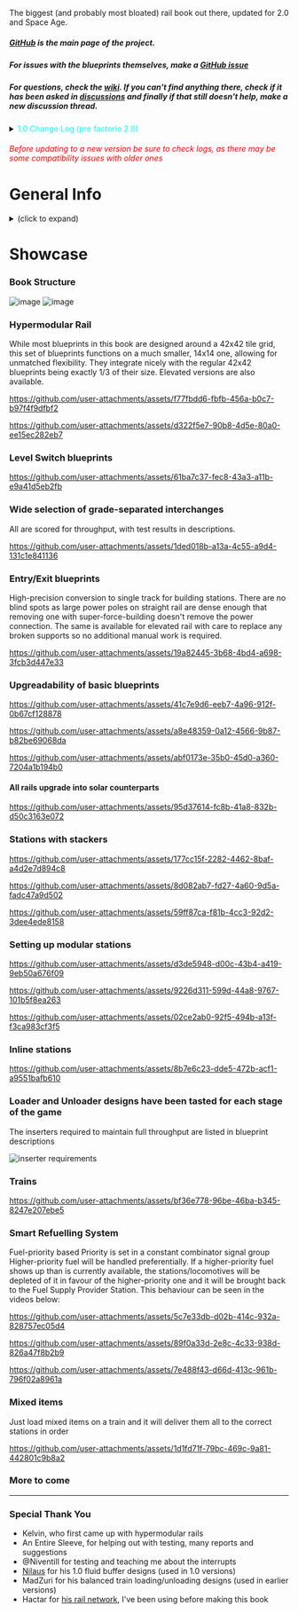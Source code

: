 The biggest (and probably most bloated) rail book out there, updated for 2.0 and Space Age.

##### [GitHub](https://github.com/Opinionated-Blueprints/10-Books-Full-of-Rails) is the main page of the project.

##### For issues with the blueprints themselves, make a [GitHub issue](https://github.com/Opinionated-Blueprints/10-Books-Full-of-Rails/issues)

##### For questions, check the [wiki](https://github.com/Opinionated-Blueprints/10-Books-Full-of-Rails/wiki). If you can't find anything there, check if it has been asked in [discussions](https://github.com/Opinionated-Blueprints/10-Books-Full-of-Rails/discussions) and finally if that still doesn't help, make a new discussion thread.

<details>
  <summary><span style="color:cyan">1.0 Change Log (pre factorio 2.0)</summary>

###### <span style="color:white">18:00 UTC 22.08.2020</color>
- Added the missing accumulator to "Diagonal 4-way" from the "4 Lane Solar" book
- All non-diagonal blueprints now have grid settings to enable placing by dragging. They're placed next to the previous one but only on the horizontal or vertical axis, not on diagonals. If support for that releases I'll update them too.
- New title

###### <span style="color:white">19:00 UTC 23.08 2020</color>
- Landfill added under every blueprint to allow placing on water
- For some stupid reason, I've renamed all 45° turn blueprints to 135° previously, now it's the right way again
- Improved upgradability in and between Category A (Solar) books

###### <span style="color:white">20:00 UTC 25.08.2020</color>
- Added more pictures to description

###### <span style="color:white">13:30 UTC 23.08.2020</color>
- Added Absolute Reference Point setting to every blueprint
- Changed Non-Solar Books' color-coding from yellow to dark orange for better visibility on tooltips
- Fixed "4:2 T Junction Right" from "4:2:1 Lane" and
 "4:2:1 Lane Solar" books (one exit was 1 piece of rail too long)
- Added missing lamps to "4:2 T Junction Left" from "4:2:1 Lane" book

###### <span style="color:white">22:30 UTC 25.08.2020</color>
- Added stations for < C || < C > || < CC || < CCCC > || << CCCC || < CCCC <> CCCC > || << CCC <> CCC > trains and their simple LTN equivalents
- Added blueprints for creating stations from smaller components both for vanilla and LTN

###### <span style="color:white">12:00 UTC 26.08.2020</color>
- Added missing signals to double-headed stations
- All LTN stations now have appropriate maximum and minimum train length set

###### <span style="color:white">15:30 UTC 26.08.2020</color>
- Slightly redesigned all <CC stations and all but <<CCC<>CCC>> provider stations in order to make all stations red belt compatible 
- Added Red Belt stations (upgradable to blue belt)
- Removed the unnecessary middle power pole from all "Straight T Junction" (Category A) blueprints

###### <span style="color:white">16:00 UTC 26.08.2020</color>
- Fixed "Provider - Loading" from Rails -> Stations -> Vanilla (Red Belt) -> Station Parts (was the same blueprint as for LTN version)

###### <span style="color:white">17:00 UTC 26.0.8.2020</color>
- Added "Provider - Front & Rear" and "Requester - Front & Rear" Stations for all 12 car station books

###### <span style="color:white">01:00 UTC 27.08.2020</color>
- Redesigned all stations to make them smaller and simplify the balanced loading/unloading using MadZuri's design
- Added "Provider Front & Rear" and "Requester Front & Rear" to all 12 car stations
- Added more blueprints to "Stations Parts" books

###### <span style="color:white">15:30 UTC 27.08.2020</color>
- Added "Straight Lane Switch U-turn" and "Diagonal Lane Switch U-turn" to all 4 Lane Category A Books
- Reworked signalling in "Straight U-turn" and "Diagonal U-turn" in all 4 Lane Category A Books in order to make them upgradable to the above. Also Diagonal U)-turn" looks like a square now.
- Fixed modularity of rail blueprints with diagonal exits (previously solar panels would overlap)

###### <span style="color:white">16:30 UTC 28.08.2020</color>
- Changed some blueprints in "Station Parts" books and added new ones
- Added "Instructions" book. Inside you can find instructions on setting up MadZuri's Balanced Train Loading and my LTN Stations
- Fixed wiring in Provider stations
- Simplified LTN Station Logic "Provide Threshold" and "Request Threshold" replaced with "Provide Stack Threshold" and "Request Stack Threshold"
- Added train stations for 2L-10C Single-headed trains

###### <span style="color:white">17:30 UTC 28.0.2020</color>
- Normalized train stations
- Added train stackers
- Improved some signalling/removed misplaced "yellow state" signals

###### <span style="color:white">21:30 UTC 29.08.2020</color>
- Provider stations finally work as they should be I swear (all it took was changing "Anything" to "Everything" in inserter settings so you can just put a new station over the old one and settings will be updated)

###### <span style="color:white">12:30 UTC 31.08.2020</color>
- Fixed snapping on "2:1 Exit U-turned"

###### <span style="color:white">10:00 UTC  26.09.2020</color>
- Provider stations now have their chest number set in their arithmetic combinator for balanced loading

###### <span style="color:white">12:30 UTC 06.10.2020</color>
- Forgot to use an upgrade planner on red belt station books, fixed

###### <span style="color:white">18:00 UTC 05.12.2020</color>
- Moved signals from exits of rail blueprints to their entrances as suggested by Josch. Helps blueprints connect better by mitigating some conflicts (if you're planning to use this update on a save where you already have used older versions, you should place a signal in the middle of a big rail block that forms where old rails connect with new. That's not a perfect solution, but anything better would require replacing signalling on all old rails)
- Improved signalling on all "u-turned" blueprints from 4:2:1 books
- Changed "Diagonal U-turn" from 4 Lane books so it is upgradable to "Diagonal Lane Switch U-turn" as originally intended
- If you're playing on 1.1, Factorio saves cable connections in blueprints now, you know what that means

###### <span style="color:white">15:30 UTC 8.12.2020</color>
- Stackers for each train size now have their own books rather than all being shoved together

###### <span style="color:white">20:00 UTC 10.12.2020</color>
- I've missed all of 4:2:1 Solar book, when aligning blueprint grid after update from 06.10.2020 - Fixed
- After previous update, stackers had align to grid checked with some ridiculous values for some reason beyond my understanding- Fixed

###### <span style="color:white">12:30 UTC 13.12.2020</color>
- The reason beyond my understanding from the previous update has been understood. It has to do with changes to blueprint alignment settings in Factorio 1.1. Stations too have been affected by it - Fixed

###### <span style="color:white">19:30 UTC 18.12.2020</color>
(Compatible with older versions)
- All blueprints containing a 90° turn including the various 90° Turns have been redesigned to actually do so. Exceptions are 1) the entirety of Category B, since it was impossible to do, 2)curved/diagonal blueprints from Category C - impossible or already compatible
- Solar blueprints have been redesigned accordingly
- Overall this update increases the number of blueprints that both 2 Lane and 4 Lane 90° Turns can be upgraded into
- Great thanks to An Entire Sleeve for helping out

###### <span style="color:white">21:00 UTC 18.12.2020</color>
(Compatible with older versions)
- Added "Wall" book, containing 7 blueprints designed to protecc your trains from natives

###### <span style="color:white">1:00 UTC 27.12.2020</color>
(Compatible with older versions)
- Added "Entry/Exit" books (new category - D) containing most blueprints from category B with severe modifications (they are way better now)
- Added 4:1 4-way Intersections in 4 variants and their diagonal equivalents
- Stackers have grid snapping (again)
- Reworked blueprint naming so your eyes don't bleed anymore

###### <span style="color:white">1:00 UTC 28.12.2020</color>
(Compatible with older versions)
- Fixed signalling in category D (some blueprints had signals on the wrong side of the rail)
- deleted blueprints from category D in the 'Solar' book that had the singular lane connected to only one side of the main track

###### <span style="color:white">15:00 UTC 28.12.2020</color>
(Compatible with older versions)
- Added grid snapping to non-diagonal blueprints from category D. It actually works and it's amazing. Unfortunately, it's not possible to do this to diagonal blueprints right now

###### <span style="color:white">19:00 UTC 29.12.2020</color>
(Stations were completely reworked, but there shouldn't be any compatibility issues as long as you don't fiddle with the ones you already placed)
- Complete rework of the stations, more freedom with their setup, better belt layouts, switched from circuit-based balancing to mechanical on provider stations - thanks to this there is also less fiddling with LTN stations, no need to worry about where each wire is connected and so on. There are fewer blueprints overall and instead of having 2 separate books for red and blue belts, now there is only one with red ones, upgradable with a provided upgrade planners. Largely influenced by Nilaus's tutorials
- Added 4:2 4-way with three ends with 4 lanes and one end with 2 lanes
- Added 10 car and 5 car stackers
- It's a big update so there is more potential for bugs than normal, I'll fix them as I get reports or notice them myself

###### <span style="color:white">14:00 UTC 30.12.2020</color>
(Compatible with older versions)
- Added landfill to stackers

###### <span style="color:white">16:30 UTC 30.12.2020</color>
(Compatible with older versions)
- Lane split isn't fixed to a specific position on a straight line like it was before giving more freedom with its positioning
- 4:1 4-ways were replaced with a 4:1 4-way that actually is 4-way. 

###### <span style="color:white">22:30 UTC 30.12.2020</color>
(Compatible with older versions)
- Light on stations have been moved outside to allow for placing additional signals if one so desires
- Chests on vanilla stations have been connected with green wires for wire sorcerers

###### <span style="color:white">20:00 UTC 31.12.2020</color>
(Compatible with older versions)
- Added an outline of a  42x42 square of stone bricks to the Tiles book, it's the same size as the grid that all rail blueprints are based on, so it can be used as a placeholder for future rails
- some minor fixes like correcting spelling mistakes, changing blueprint tooltips a bit and so on

###### <span style="color:white">18:00 UTC 01.01.2021</color>
(Compatible with older versions)
- Station buffers got a bit of a remake and more have been added

###### <span style="color:white">18:30 UTC 01.01.2021</color>
(Compatible with older versions)
- Both 4 Lane Entries from Entry/Exit books had some signals on the wrong side of the rails, fixed

###### <span style="color:white">14:00 UTC 02.01.2021</color>
(Compatible with older versions)
- Added more wall blueprints
- Fixed some naming and icon errors 

###### <span style="color:white">14:30 UTC 03.01.2021</color>
(Compatible with older versions)
- Added more stackers
- Reworked stacker naming and icons

###### <span style="color:white">16:00 UTC 04.01.2021</color>
(Compatible with older versions)
- Added stations for 4 car long trains
- Added Maintenance book with a handful of blueprints to keep your walls in good shape

###### <span style="color:white">18:30 UTC 04.01.2021</color>
(Compatible with older versions)
- Walls were beautified
- Wall Maintenance requester stations are no more compact
- I LTN depots are now more compact
- Fixed wrong car numeration in LTN Depots

###### <span style="color:white">00.30 UTC 07.01.2021</color>
(Compatible with older versions)
- Wall Maintenance stations can now service artillery shells
 - Maintenance trains are now longer by 1 car (artillery wagon) which is used to transport said shells
 - There are still variants of those stations that do not have such capabilities for those who have yet to unleash the artillery's might (without artillery, the ones that can service it won't work)
- Added a U shaped wall segment (meant for surrounding U-turns
- Some more wall beautification happened, very likely to be the last

###### <span style="color:white">13:30 UTC 10.01.2021</color>
(Compatible with older versions)
- Blueprints from Entry/Exit books now have normal signals instead of chain signals at their ends, increased throughput

###### <span style="color:white">16:30 UTC 20.01.2021</color>
(Technically compatible but station names changed so you'll have to change the names of your existing stations accordingly or suffer OCD damage for the rest of the run. Alternatively, you can copy your 'Stations' book, and replace the one from this update with it to get the rest)
- Station names changed from coloured text to icons of respective logistic chests resulting in drastically reduced length
- Added 8 car stations
- Added 2 lane buffered 4-way intersections based on "Whirlpool" by Tallinu
- 4:2 4-way (2) has been improved. While It was proven impossible to make it upgradable from 2 lane 4-way, it is now symmetric and doesn't let trains change lanes resulting in higher throughput

###### <span style="color:white">17:00 UTC 20.01.2021</color>
(Compatible with older versions)
- Added 8 car stackers
- Removed unnecessary signals from diagonal stackers

###### <span style="color:white">11:00 UTC 29.01.2021</color>
(Compatible with older versions)
- Added another 4:2 4-way. This one has two 4L ends opposite of two 2L ends. Both straight and diagonal versions
- Added Power Indicators book. Who knows what's inside?
- Added Safe Rail Crossing blueprints
- With the 1.1 release it is now possible to flip blueprints using F and G. Because of this there is no reason to maintain both Left and Right versions of station buffers and as such, they were removed
- Slightly modified the "L" shaped wall so that it doesn't overlap with diagonal U-turns

###### <span style="color:white">21:30 UTC 30.01.2021</color>
(Train stop names in LTN depots have been changed - simple copy-paste will do) 
- Added Train Limit Control blueprints for vanilla Provider and Requester stations
- Added vanilla train Depots
- Added 3 more splits to 4:2:1 books
- (fix) Added green wire connecting vanilla requester stations' buffers
- All Station Buffers now have listed their storage capacity for different stack sizes
- Reworked colour-coding/symbolism in Stations book to make it more consistent
 - LTN Depots now use Roboport Icon instead of the Depot Signal and are colour-coded grey 
 - 'Stackers' book now uses purple, and books/blueprints inside it are plain white as blue was reserved for requesters

###### <span style="color:white">12:30 UTC 31.01.2021</color>
(Compatible with older versions)
- Slight improvements to signalling in 4:2:1 blueprints
- (fix) 2 Lane Safe Rail Crossing is no longer misaligned
- (fix) Solar Safe Lane Crossing blueprints now are truly solar 

###### <span style="color:white">20:30 UTC 02.02.2021</color>
(Compatible with older versions)
- Blueprint description changes/updates, more fancy rich text shenanigans
- Added 7, 9 and 11 car stations and stackers coz why not just have everything from 2 to 12 at this point. And let's not forget about the option of deleting blueprints you're never going to use

###### <span style="color:white">15:00 UTC 07.02.2021</color>
(Compatible with older versions)
- Added 1, 2 and 3 car balance fluid buffers and modified 4 car ones slightly so that it is possible to transfer information about stored fluid through a green wire. All are based on Nilaus's design.
- (fix) 7 car stacker book now has the right blueprints

###### <span style="color:white">18:00 UTC 07.02.2021</color>
(Compatible with older versions)
- (fix) Corrected that some blueprints had the wrong blueprint snapping mode or had it at all when they shouldn't

###### <span style="color:white">15:00 UTC 08.02.2021</color>
(Compatible with older versions)
- (fix) Added ONE missing belt to vanilla 1 car requester buffer ;)

###### <span style="color:white">15:00 UTC 09.02.2021</color>
(Compatible with older versions)
- Y junctions and splits are now more compact
- Added a cursed diagonal rail signal based power display
- Added a circular rail based power display (large and mini)
- Added ONION

###### <span style="color:white">12:30 UTC 10.02.2021</color>
(Compatible with older versions)
- (fix) some spelling in blueprint descriptions

###### <span style="color:white">13:00 UTC 10.02.2021</color>
(Compatible with older versions)
- small changes to wiring of 2 car fluid provider and requester buffers resulting in better pump behavior

######  <span style="color:white">17:00 UTC 08.03.2021</color>
(Compatible with older versions)
- Lamps on stations were moved to stations buffers instead to avoid collision with fluid buffers
- Improvements to grid snapping settings on station buffers
- (fix) Added missing wires on 'Provider -> 4 car fluid buffer'  connecting storage tanks to the power poles
- Some additions/changes to the "Tiles" book, I'm working on something more flexible too

######  <span style="color:white">17:30 UTC 09.03.2021</color>
(Compatible with older versions)
- In the "Tiles" book you can now find 4 new books (2 vanilla/2 modded) containing parts that let you construct new tile patterns like the pre-made ones but with custom size and rail spacing

######  <span style="color:white">12:30 UTC 13.03.2021</color>
(Compatible with older versions)
- In the previous update, I forgot to include the blueprint string

######  <span style="color:white">15:00 UTC 23.04.2021</color>
(Compatible with older versions)
- (fix) 'Non-Solar & solar -> Entry/Exit -> 4 Lane Exit (R)': a rail piece was missing

######  <span style="color:white">19:30 UTC 02.06.2021</color>
(Compatible with older versions)
- (fix) better gate behaviour in safe rail crossings, smaller probability of getting stuck inside

######  <span style="color:white">18:00 UTC 09.06.2021</color>
(Compatible with older versions)
- (fix) blueprints of gated walls didn't have gates in the dragon's teeth
- minor improvements to some tooltips (mostly aesthetic)
- changed landfill layout under safe rail crossing blueprints a bit

######  <span style="color:white">18:00 UTC 16.10.2021</color>
(You may need to change the naming scheme of your stations to be consistent with the new one if you're using a many-to-many train system or something similar, relying on station names. This console command should take care of renaming stations to the new format but only stations: ```/c
local stops = game.surfaces["nauvis"].find_entities_filtered{type="train-stop"}
for _, stop in pairs(stops) do
stop.backer_name = string.gsub(stop.backer_name, "item=", "img=item/")
stop.backer_name = string.gsub(stop.backer_name, "fluid=", "img=fluid/")
end```)
- Changed formatting for station names, so that chat messages are less cluttered and all-round more pleasant to look at
- Updated some tooltips
- Some more minor changes

######  <span style="color:white">21:30 UTC 23.01.2022</color>
(Compatible with older versions)
- maintenance train schedules updated to the latest station naming scheme
- maintenance requesters will now request a new delivery when any item goes below 20-25% (dependent on the item) of the requested amount (was 50 items below request); you can safely paste over the new blueprints over the old ones
- maintenance requester stations had their request numbers modified to require exactly 20 stacks for full delivery so that a maintenance train can carry 2 whole requesters' worth of supply
- filters in maintenance trains' wagons modified accordingly
- replaced storage chests with passive provider chests in maintenance requesters, don't even ask me it wasn't that way from the outset
- LTN providers now use filter inserters between buffer chests and trains
- Added the Whirlpool 2.0 power indicator featuring my latest achievements in Factorio animation

######  <span style="color:white">13:00 UTC 05.02.2022</color>
(Compatible with older versions)
- Added 2 new late-game unloading buffers, efficient, small and cheap
- General improvements to station buffer naming/descriptions
- Removed Station Construction Books - I'm constantly forgetting to bring them up to date with the main station books, and those main books became so customizable by now, that I don't feel like they're needed for anything anymore
- Book names now use bold font for better aesthetics

######  <span style="color:white">20:00 UTC 04.04.2022</color>
(Compatible with older versions)
- Fixed a deadlock case in the 'Entry/Exit' blueprints (not entire books, just the blueprints with 'Entry/Exit' in the name have been altered slightly)

######  <span style="color:white">10:30 UTC 31.05.2022</color>
(Compatible with older versions)
- Fixed that one of the cornerpieces in 'Gates' book was a duplicate of another one
- Changed some symbols in the 'Wall' book to more accurately represent the shape of the pieces with some more fancy symbols

######  <span style="color:white">15:00 UTC 11.06.2022</color>
(Compatible with older versions)
- Added Solar Array book. For now contains 3 designs, in variants with and without radars. Thanks to Omega for the idea and 2 of the designs.
- Fixed instructions for setting up the Train Limit Control for Vanilla Requesters (instructions for arithmetic combinators were switched)

######  <span style="color:white">13:30 UTC 22.06.2022</color>
(Compatible with older versions)
- missing rail piece in '4:2 T Junction (Left)' in '4:2:1 rail' (non soal) book fixed

######  <span style="color:white">15:30 UTC 13.07.2022</color>
(Compatible with older versions)
- Fixed 1-car fluid buffer being what the 2-car one was supposed to be
- Fixed 2-car buffer being just completely wrong

</details>

###### <span style="color:red">Before updating to a new version be sure to check logs, as there may be some compatibility issues with older ones </color>
# General Info

<details>
 <summary>(click to expand)</summary>

- Rails are based on a 42x42 tile grid, which matches 6-car trains perfectly. Supports 3-car and 2-car trains well too
- Blueprints for up to 12 cars are available
- Alternative hypermodular rail blueprints on a tiny 14x14 (2 car length) grid, exactly 1/3 of the regular grid. Both sets are compatible with each other.
- Straight and Turn -> T-Junction -> 4-way in both elevations are directly upgradable
- There are lamps (probably too many tbh)
- ![red circuit](https://github.com/user-attachments/assets/0f4f54c1-5259-49cd-ac2c-6cb983b83d50) and ![green circuit](https://wiki.factorio.com/images/thumb/Green_wire.png/32px-Green_wire.png) connections between large power poles
- (very) wide selection of blueprints: ground, elevated, elevation switch, grade-separated interchanges and more
- above but also with ![solar pannels](https://wiki.factorio.com/images/thumb/Solar_panel.png/32px-Solar_panel.png) and ![accumulator](https://github.com/user-attachments/assets/62d02975-a510-4a2d-b435-523d05f30cac)
 crammed in. Can be placed directly over non-solar blueprints.
- Modular stations with a selection of loading and unloading designs and dynamic train limit and priority control based on the number of items in the buffers
- Alternative (and objectively better :p) bufferless provider stations
- Out-of-the-box support for mixed items regardless of stack size or even if they become mixed on the train due to spoiling. Just load mixed items at the provider and ensure requester stations exist for each item.
- Depots
- Refuelling system with a central supply station and dedicated logistic train that can supply all refuelling stations
- Inline stations - optimised for the smallest possible footprint by placing in-between and very close to straight rails
- Wide selection of stacker designs for all train lengths 2-12
- Premade trains in some common configurations for 2-, 3- and 6-car lengths + DIY locomotives with preset interrupts for more eccentric configurations
- Wall blueprints that follow the same grid as rails and survive 100% evolution on Nauvis. Probably not Gleba.
- Solar array blueprints that follow the same grid as rails for Nauvis, Vulcanus and Gleba ratios

</details>

# Showcase

### Book Structure

![image](https://github.com/user-attachments/assets/f95f4051-b607-4b97-a31c-36e2ee2c51bd)
![image](https://github.com/user-attachments/assets/ddcb859c-4ee1-4885-b36c-490fa607bea9)

### Hypermodular Rail
While most blueprints in this book are designed around a 42x42 tile grid, this set of blueprints functions on a much smaller, 14x14 one, allowing for unmatched flexibility. They integrate nicely with the regular 42x42 blueprints being exactly 1/3 of their size.
Elevated versions are also available.

https://github.com/user-attachments/assets/f77fbdd6-fbfb-456a-b0c7-b97f4f9dfbf2

https://github.com/user-attachments/assets/d322f5e7-90b8-4d5e-80a0-ee15ec282eb7

### Level Switch blueprints

https://github.com/user-attachments/assets/61ba7c37-fec8-43a3-a11b-e9a41d5eb2fb

### Wide selection of grade-separated interchanges
All are scored for throughput, with test results in descriptions.

https://github.com/user-attachments/assets/1ded018b-a13a-4c55-a9d4-131c1e841136

### Entry/Exit blueprints
High-precision conversion to single track for building stations.
There are no blind spots as large power poles on straight rail are dense enough that removing one with super-force-building doesn't remove the power connection.
The same is available for elevated rail with care to replace any broken supports so no additional manual work is required.

https://github.com/user-attachments/assets/19a82445-3b68-4bd4-a698-3fcb3d447e33

### Upgreadability of basic blueprints

https://github.com/user-attachments/assets/41c7e9d6-eeb7-4a96-912f-0b67cf128878

https://github.com/user-attachments/assets/a8e48359-0a12-4566-9b87-b82be69068da

https://github.com/user-attachments/assets/abf0173e-35b0-45d0-a360-7204a1b194b0

#### All rails upgrade into solar counterparts

https://github.com/user-attachments/assets/95d37614-fc8b-41a8-832b-d50c3163e072

### Stations with stackers

https://github.com/user-attachments/assets/177cc15f-2282-4462-8baf-a4d2e7d894c8

https://github.com/user-attachments/assets/8d082ab7-fd27-4a60-9d5a-fadc47a9d502

https://github.com/user-attachments/assets/59ff87ca-f81b-4cc3-92d2-3dee4ede8158

### Setting up modular stations

https://github.com/user-attachments/assets/d3de5948-d00c-43b4-a419-9eb50a676f09

https://github.com/user-attachments/assets/9226d311-599d-44a8-9767-101b5f8ea263

https://github.com/user-attachments/assets/02ce2ab0-92f5-494b-a13f-f3ca983cf3f5

### Inline stations

https://github.com/user-attachments/assets/8b7e6c23-dde5-472b-acf1-a9551bafb610

### Loader and Unloader designs have been tasted for each stage of the game
The inserters required to maintain full throughput are listed in blueprint descriptions

![inserter requirements](https://github.com/user-attachments/assets/e23bc27b-6862-40e9-974d-2c654f60afc7)

### Trains

https://github.com/user-attachments/assets/bf36e778-96be-46ba-b345-8247e207ebe5

### Smart Refuelling System
Fuel-priority based
Priority is set in a constant combinator signal group
Higher-priority fuel will be handled preferentially. If a higher-priority fuel shows up than is currently available, the stations/locomotives will be depleted of it in favour of the higher-priority one and it will be brought back to the Fuel Supply Provider Station.
This behaviour can be seen in the videos below:

https://github.com/user-attachments/assets/5c7e33db-d02b-414c-932a-828757ec05d4

https://github.com/user-attachments/assets/89f0a33d-2e8c-4c33-938d-826a47f8b2b9

https://github.com/user-attachments/assets/7e488f43-d66d-413c-961b-796f02a8961a

### Mixed items
Just load mixed items on a train and it will deliver them all to the correct stations in order

https://github.com/user-attachments/assets/1d1fd71f-79bc-469c-9a81-442801c9b8a2

### More to come

---

### Special Thank You
- Kelvin, who first came up with hypermodular rails
- An Entire Sleeve, for helping out with testing, many reports and suggestions
- @Niventill for testing and teaching me about the interrupts
- [Nilaus](https://www.youtube.com/channel/UCD80bzqJh1N7lOqn7n0vKTg) for his 1.0 fluid buffer designs (used in 1.0 versions)
- MadZuri for his balanced train loading/unloading designs (used in earlier versions)
- Hactar for [his rail network](https://gist.github.com/HactarCE/bc85d8c49d3e686d66d181d471cd50b1), I've been using before making this book
